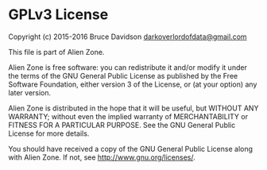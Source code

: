 # GPLv3 License

Copyright (c) 2015-2016 Bruce Davidson <darkoverlordofdata@gmail.com>

This file is part of Alien Zone.

Alien Zone is free software: you can redistribute it and/or modify
it under the terms of the GNU General Public License as published by
the Free Software Foundation, either version 3 of the License, or
(at your option) any later version.

Alien Zone is distributed in the hope that it will be useful,
but WITHOUT ANY WARRANTY; without even the implied warranty of
MERCHANTABILITY or FITNESS FOR A PARTICULAR PURPOSE.  See the
GNU General Public License for more details.

You should have received a copy of the GNU General Public License
along with Alien Zone.  If not, see <http://www.gnu.org/licenses/>.
